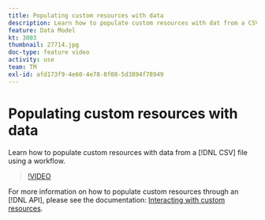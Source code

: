 ```yaml
---
title: Populating custom resources with data
description: Learn how to populate custom resources with dat from a CSV file using a workflow.
feature: Data Model
kt: 3003
thumbnail: 27714.jpg
doc-type: feature video
activity: use
team: TM
exl-id: afd173f9-4e60-4e78-8f08-5d3894f78949
---
```

# Populating custom resources with data

Learn how to populate custom resources with data from a [!DNL CSV] file using a workflow.

>[!VIDEO](https://video.tv.adobe.com/v/27714?quality=9)

For more information on how to populate custom resources through an [!DNL API], please see the documentation: [Interacting with custom resources](https://experienceleague.adobe.com/docs/campaign-standard/using/working-with-apis/interacting-with-custom-resources.html).
